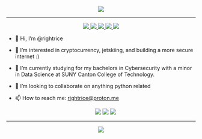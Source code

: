 <p align="center">
<a href="https://github.com/rightrice">
    <img src="https://github-readme-stats.vercel.app/api?username=rightrice&show_icons=true&theme=aura">
</a>
<hr>
<p align="center">
<a href="https://specchiocyber.com" target="_blank">
    <img src="https://img.shields.io/badge/Website-specchiocyber.com-blueviolet?style=flat-square">
</a> 

<a href="https://specchiocyber.com/Alan-Specchio-Jr-Resume.pdf" target="_blank">
    <img src="https://img.shields.io/badge/Resume-PDF-blueviolet?style=flat-square">
</a>

<a href="https://www.linkedin.com/in/alan-specchio/" target="_blank">
    <img src="https://img.shields.io/badge/Profile-LinkedIn-blueviolet?style=flat-square">
</a>

<a href="https://twitter.com/rightrice607" target="_blank">
    <img src="https://img.shields.io/badge/Profile-Twitter-blueviolet?style=flat-square">
</a>
<img src="https://img.shields.io/badge/Email-rightrice@proton.me-informational?style=flat-square&color=8B89CC&logo=protonmail&logoColor=white">


- 👋 Hi, I’m @rightrice
- 👀 I’m interested in cryptocurrency, jetskiing, and building a more secure internet :)
- 🌱 I’m currently studying for my bachelors in Cybersecurity with a minor in Data Science at SUNY Canton College of Technology.
- 💞️ I’m looking to collaborate on anything python related
- 📫 How to reach me: rightrice@proton.me

    <p align="center">
    <img src="https://img.shields.io/badge/OS-Ubuntu%20Linux-blueviolet?style=flat-square&logo=linux&logoColor=white">
    <img src="https://img.shields.io/badge/OS-Windows%2011-blueviolet?style=flat-square&logo=windows&logoColor=white">
    <img src="https://img.shields.io/badge/Editor-VSCode-blueviolet?style=flat-square&logo=visual-studio-code&logoColor=white">
    
<hr> 
<p align="center">
<a href="https://github.com/rightrice">
    <img src="https://github-readme-stats.vercel.app/api/top-langs/?username=rightrice&hide=TeX&layout=compact&theme=aura">
</a> 
    


<!---
rightrice/rightrice is a ✨ special ✨ repository because its `README.md` (this file) appears on your GitHub profile.
You can click the Preview link to take a look at your changes.
--->
